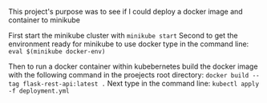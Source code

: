 This project's purpose was to see if I could deploy a docker image and container to minikube


First start the minikube cluster with `minikube start`
Second to get the environment ready for minikube to use docker type in the command line:
`eval $(minikube docker-env)`

Then to run a docker container within kubebernetes build the docker image with the following command in the proejects root directory:
`docker build --tag flask-rest-api:latest .`
Next type in the command line:
`kubectl apply -f deployment.yml`
